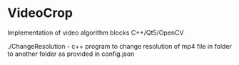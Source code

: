 # VideoCrop
Implementation of video algorithm blocks C++/Qt5/OpenCV 

./ChangeResolution - c++ program to change resolution of mp4 file in folder to another folder as provided in config.json

